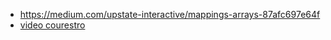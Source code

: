 


* https://medium.com/upstate-interactive/mappings-arrays-87afc697e64f
* [video courestro](https://coursetro.com/posts/code/102/Solidity-Mappings-&-Structs-Tutorial)
